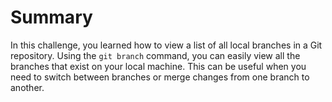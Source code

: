 # Summary

In this challenge, you learned how to view a list of all local branches in a Git repository. Using the `git branch` command, you can easily view all the branches that exist on your local machine. This can be useful when you need to switch between branches or merge changes from one branch to another.
